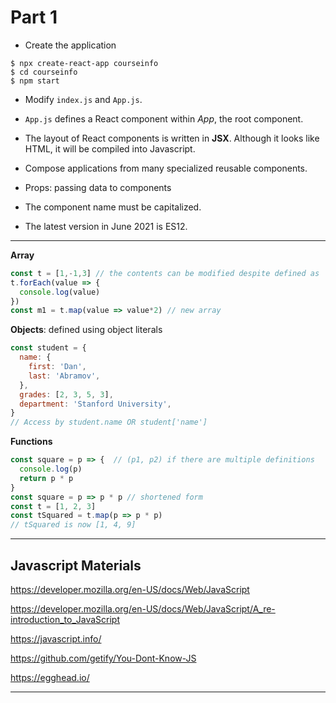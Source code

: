 # Part 1

- Create the application

``` shell
$ npx create-react-app courseinfo
$ cd courseinfo
$ npm start
```

- Modify `index.js` and `App.js`.

- `App.js` defines a React component within *App*, the root component.

- The layout of React components is written in **JSX**. Although it looks like HTML, it will be compiled into Javascript.

- Compose applications from many specialized reusable components. 

- Props: passing data to components

- The component name must be capitalized.

- The latest version in June 2021 is ES12.

----

**Array**

```javascript
const t = [1,-1,3] // the contents can be modified despite defined as 'const'
t.forEach(value => {
  console.log(value)
})
const m1 = t.map(value => value*2) // new array
```

**Objects**: defined using object literals

```javascript
const student = {
  name: {
    first: 'Dan',
    last: 'Abramov',
  },
  grades: [2, 3, 5, 3],
  department: 'Stanford University',
}
// Access by student.name OR student['name']
```

**Functions**

```javascript
const square = p => {  // (p1, p2) if there are multiple definitions
  console.log(p)
  return p * p
}
const square = p => p * p // shortened form
const t = [1, 2, 3]
const tSquared = t.map(p => p * p)
// tSquared is now [1, 4, 9]
```

---

## Javascript Materials

https://developer.mozilla.org/en-US/docs/Web/JavaScript

https://developer.mozilla.org/en-US/docs/Web/JavaScript/A_re-introduction_to_JavaScript

https://javascript.info/

https://github.com/getify/You-Dont-Know-JS

https://egghead.io/

----

